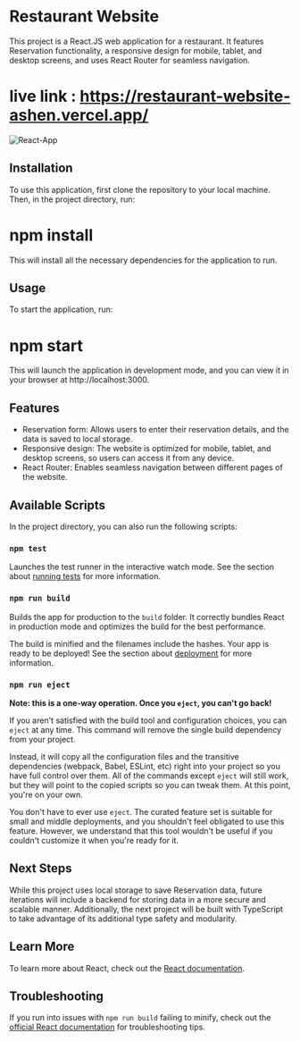 # Restaurant Website

This project is a React.JS web application for a restaurant. It features Reservation functionality, a responsive design for mobile, tablet, and desktop screens, and uses React Router for seamless navigation.

# live link : https://restaurant-website-ashen.vercel.app/


![React-App](https://user-images.githubusercontent.com/107649216/222882574-b29e83db-dabd-4680-b013-ed566f85d4fb.png)


## Installation

To use this application, first clone the repository to your local machine. Then, in the project directory, run:


# npm install

This will install all the necessary dependencies for the application to run.

## Usage

To start the application, run:

# npm start


This will launch the application in development mode, and you can view it in your browser at http://localhost:3000.

## Features

- Reservation form: Allows users to enter their reservation details, and the data is saved to local storage.
- Responsive design: The website is optimized for mobile, tablet, and desktop screens, so users can access it from any device.
- React Router: Enables seamless navigation between different pages of the website.

## Available Scripts

In the project directory, you can also run the following scripts:

### `npm test`

Launches the test runner in the interactive watch mode. See the section about [running tests](https://facebook.github.io/create-react-app/docs/running-tests) for more information.

### `npm run build`

Builds the app for production to the `build` folder. It correctly bundles React in production mode and optimizes the build for the best performance.

The build is minified and the filenames include the hashes. Your app is ready to be deployed! See the section about [deployment](https://facebook.github.io/create-react-app/docs/deployment) for more information.

### `npm run eject`

**Note: this is a one-way operation. Once you `eject`, you can't go back!**

If you aren't satisfied with the build tool and configuration choices, you can `eject` at any time. This command will remove the single build dependency from your project.

Instead, it will copy all the configuration files and the transitive dependencies (webpack, Babel, ESLint, etc) right into your project so you have full control over them. All of the commands except `eject` will still work, but they will point to the copied scripts so you can tweak them. At this point, you're on your own.

You don't have to ever use `eject`. The curated feature set is suitable for small and middle deployments, and you shouldn't feel obligated to use this feature. However, we understand that this tool wouldn't be useful if you couldn't customize it when you're ready for it.

## Next Steps

While this project uses local storage to save Reservation data, future iterations will include a backend for storing data in a more secure and scalable manner. Additionally, the next project will be built with TypeScript to take advantage of its additional type safety and modularity.

## Learn More

To learn more about React, check out the [React documentation](https://reactjs.org/).

## Troubleshooting

If you run into issues with `npm run build` failing to minify, check out the [official React documentation](https://facebook.github.io/create-react-app/docs/troubleshooting#npm-run-build-fails-to-minify) for troubleshooting tips.
